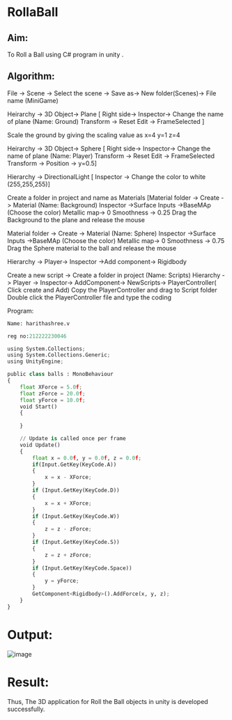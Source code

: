 # RollaBall

## Aim:
To Roll a Ball using C# program in unity .

## Algorithm:
File -> Scene -> Select the scene -> Save as-> New folder(Scenes)-> File name (MiniGame)

Heirarchy -> 3D Object-> Plane [ Right side-> Inspector-> Change the name of plane (Name: Ground) Transform -> Reset Edit -> FrameSelected ]

Scale the ground by giving the scaling value as x=4 y=1 z=4

Heirarchy -> 3D Object-> Sphere [ Right side-> Inspector-> Change the name of plane (Name: Player) Transform -> Reset Edit -> FrameSelected Transform -> Position -> y=0.5]

Hierarchy -> DirectionalLight [ Inspector -> Change the color to white (255,255,255)]

Create a folder in project and name as Materials [Material folder -> Create -> Material (Name: Background) Inspector ->Surface Inputs ->BaseMAp (Choose the color) Metallic map-> 0 Smoothness -> 0.25 Drag the Background to the plane and release the mouse

Material folder -> Create -> Material (Name: Sphere) Inspector ->Surface Inputs ->BaseMAp (Choose the color) Metallic map-> 0 Smoothness -> 0.75 Drag the Sphere material to the ball and release the mouse

Hierarchy -> Player-> Inspector ->Add component-> Rigidbody

Create a new script -> Create a folder in project (Name: Scripts) Hierarchy -> Player -> Inspector-> AddComponent-> NewScripts-> PlayerController( Click create and Add) Copy the PlayerController and drag to Script folder Double click the PlayerController file and type the coding

Program:
```python
Name: harithashree.v

reg no:212222230046

using System.Collections;
using System.Collections.Generic;
using UnityEngine;

public class balls : MonoBehaviour
{
    float XForce = 5.0f;
    float zForce = 20.0f;
    float yForce = 10.0f;
    void Start()
    {
        
    }

    // Update is called once per frame
    void Update()
    {
        float x = 0.0f, y = 0.0f, z = 0.0f;
        if(Input.GetKey(KeyCode.A))
        {
            x = x - XForce;
        }
        if (Input.GetKey(KeyCode.D))
        {
            x = x + XForce;
        }
        if (Input.GetKey(KeyCode.W))
        {
            z = z - zForce;
        }
        if (Input.GetKey(KeyCode.S))
        {
            z = z + zForce;
        }
        if (Input.GetKey(KeyCode.Space))
        {
            y = yForce;
        }
        GetComponent<Rigidbody>().AddForce(x, y, z);
    }
}
```
# Output:
![image](https://github.com/haritha-venkat/RollaBall/assets/121285701/862e8a56-1ab5-4691-8e97-d177738b339d)


# Result:
Thus, The 3D application for Roll the Ball objects in unity is developed successfully.


